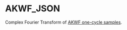 # AKWF_JSON

Complex Fourier Transform of [AKWF one-cycle samples](https://www.adventurekid.se/akrt/waveforms/). 

